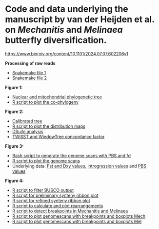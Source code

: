 # Code and data underlying the manuscript by van der Heijden et al. on _Mechanitis_ and _Melinaea_ butterfly diversification.

https://www.biorxiv.org/content/10.1101/2024.07.07.602206v1

**Processing of raw reads**
- [Snakemake file 1](https://github.com/rapidspeciation/mechanitis_melinaea/blob/main/scripts/snakefile%20step1)
- [Snakemake file 2](https://github.com/rapidspeciation/mechanitis_melinaea/blob/main/scripts/snakefile%20step2)

**Figure 1:**
- [Nuclear and mitochondrial phylogenetic tree](https://github.com/rapidspeciation/mechanitis_melinaea/blob/main/scripts/phylogenetics)
- [R script to plot the co-phylogeny](https://github.com/rapidspeciation/mechanitis_melinaea/blob/main/scripts/cophylo%20plot.R)

**Figure 2:**
- [Calibrated tree](https://github.com/rapidspeciation/mechanitis_melinaea/blob/main/scripts/phylogenetics)
- [R script to plot the distribution maps](https://github.com/rapidspeciation/mechanitis_melinaea/blob/main/scripts/distribution_maps.R)
- [DSuite analysis](https://github.com/rapidspeciation/mechanitis_melinaea/blob/main/scripts/DSuite.sh)
- [TWISST and WindowTree concordance factor](https://github.com/rapidspeciation/mechanitis_melinaea/blob/main/scripts/WindowTree%2BTWISST.sh)

**Figure 3:**
- [Bash script to generate the genome scans with PBS and fd](https://github.com/rapidspeciation/mechanitis_melinaea/tree/main/scripts/nesaea_introgression_PBS.sh)
- [R script to plot the genome scans](https://github.com/rapidspeciation/mechanitis_melinaea/tree/main/Rscript_Mech.nesaea.r)
- Underlying data: [Fst and Dxy values](https://github.com/rapidspeciation/mechanitis_melinaea/tree/main/input/Mechanitis.nesaea.filtered.2000.Fst.Dxy.pi.csv), [introgression values](https://github.com/rapidspeciation/mechanitis_melinaea/tree/main/input/Mechanitis.nesaea.filtered.2000.fd.polBr_nes_lysBr_mess.csv) and [PBS values](https://github.com/rapidspeciation/mechanitis_melinaea/tree/main/input/polW_polB_nes.pbs)

**Figure 4:**
- [R script to filter BUSCO output](https://github.com/rapidspeciation/mechanitis_melinaea/tree/main/scripts/filter_busco_output.R)
- [R script for preliminary synteny ribbon plot](https://github.com/rapidspeciation/mechanitis_melinaea/tree/main/scripts/plot_synteny.R)
- [R script for refined synteny ribbon plot](https://github.com/rapidspeciation/mechanitis_melinaea/tree/main/scripts/plot_synteny_fine_tuning.R)
- [R script to calculate and plot rearrangements](https://github.com/rapidspeciation/mechanitis_melinaea/tree/main/scripts/rearrangement_stats.Rmd)
- [R script to detect breakpoints in Mechanitis and Melinaea](https://github.com/rapidspeciation/mechanitis_melinaea/tree/main/scripts/breakpoints.Rmd)
- [R script to plot genomescans with breakpoints and boxplots Mech](https://github.com/rapidspeciation/mechanitis_melinaea/tree/main/scripts/genomescan_mec.Rmd)
- [R script to plot genomescans with breakpoints and boxplots Mel](https://github.com/rapidspeciation/mechanitis_melinaea/tree/main/scripts/genomescan_mel.Rmd)

